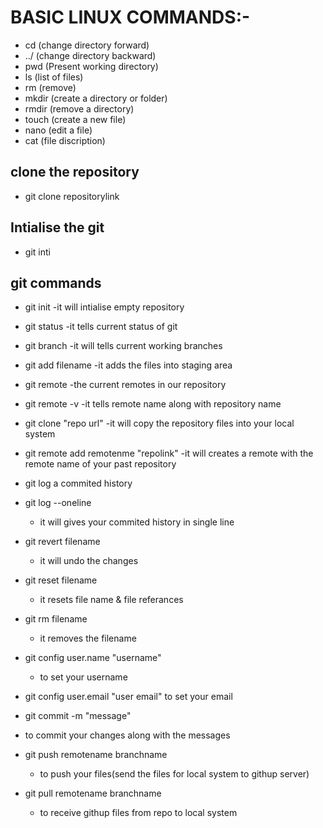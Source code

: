 # BASIC LINUX COMMANDS:-
- cd (change directory forward)
- ../ (change directory backward)
- pwd (Present working directory)
- ls (list of files)
- rm (remove)
- mkdir (create a directory or folder)
- rmdir (remove a directory)
- touch (create a new file)
- nano (edit a file)
- cat (file discription)
## clone the repository
- git clone repositorylink
## Intialise the git
- git inti
## git commands
- git init
  -it will intialise empty repository
- git status
  -it tells current status of git
- git branch
  -it will tells current working branches
- git add filename
  -it adds the files into staging area
- git remote
  -the current remotes in our repository
  
- git remote -v
  -it tells remote name along with repository name
- git clone "repo url"
  -it will copy the repository files into your local system
- git remote add remotenme "repolink"
  -it will creates a remote with  the remote name of your past repository 
- git log
 a commited history
- git log --oneline
  - it will gives your commited history in single line
- git revert filename
     - it will undo the changes
- git reset filename
    - it resets file name & file referances
- git rm filename
    - it removes the filename
- git config user.name "username"
  - to set your username 
- git config user.email "user email" 
 to set your email
 
 - git commit -m "message"
  -  to commit your changes along with the messages
- git push remotename branchname
  - to push your files(send the files for local system to githup server)
- git pull remotename branchname
  - to receive githup files from repo to local system

